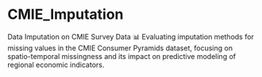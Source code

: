 # CMIE_Imputation
Data Imputation on CMIE Survey Data 📊 Evaluating imputation methods for missing values in the CMIE Consumer Pyramids dataset, focusing on spatio-temporal missingness and its impact on predictive modeling of regional economic indicators.
